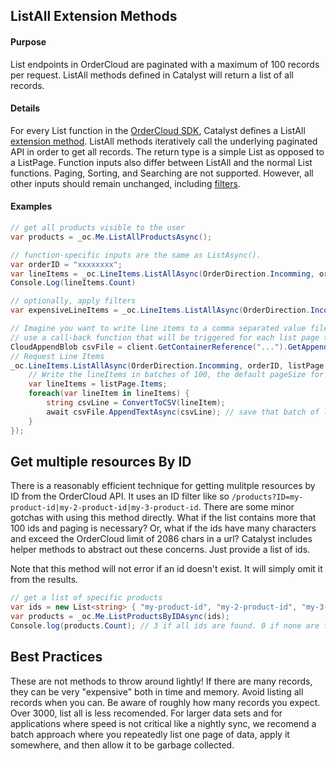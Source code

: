 ﻿## ListAll Extension Methods

#### Purpose

List endpoints in OrderCloud are paginated with a maximum of 100 records per request. ListAll methods defined in Catalyst will return a list of all records. 

#### Details

For every List function in the [OrderCloud SDK](https://github.com/ordercloud-api/ordercloud-dotnet-sdk/blob/master/src/OrderCloud.SDK/Generated/Resources.cs), Catalyst defines a ListAll [extension method](https://docs.microsoft.com/en-us/dotnet/csharp/programming-guide/classes-and-structs/extension-methods). ListAll methods iteratively call the underlying paginated API in order to get all records. 
The return type is a simple List<T> as opposed to a ListPage<T>. Function inputs also differ between ListAll and the normal List functions. Paging, Sorting, and Searching are not supported.
However, all other inputs should remain unchanged, including [filters](https://ordercloud.io/features/advanced-querying#filtering).


#### Examples

```c#
// get all products visible to the user
var products = _oc.Me.ListAllProductsAsync();
```
```c#
// function-specific inputs are the same as ListAsync().
var orderID = "xxxxxxxx";
var lineItems = _oc.LineItems.ListAllAsync(OrderDirection.Incomming, orderID);
Console.Log(lineItems.Count)
```
```c#
// optionally, apply filters
var expensiveLineItems = _oc.LineItems.ListAllAsync(OrderDirection.Incomming, orderID, filters: "LineTotal=>100");
```
```c#
// Imagine you want to write line items to a comma separated value file.
// use a call-back function that will be triggered for each list page that's found. This saves memory because only one list page is stored at a given time. 
CloudAppendBlob csvFile = client.GetContainerReference("...").GetAppendBlobReference("..."); // A reference to an append blob in Azure storage
// Request Line Items
_oc.LineItems.ListAllAsync(OrderDirection.Incomming, orderID, listPage => {		
	// Write the lineItems in batches of 100, the default pageSize for ListAll
	var lineItems = listPage.Items;
	foreach(var lineItem in lineItems) {
		string csvLine = ConvertToCSV(lineItem);
		await csvFile.AppendTextAsync(csvLine); // save that batch of lineItems in the cloud. Allows them to be garbage collected locally. 
	}
});
```

## Get multiple resources By ID 

There is a reasonably efficient technique for getting mulitple resources by ID from the OrderCloud API. It uses an ID filter like so `/products?ID=my-product-id|my-2-product-id|my-3-product-id`. There are some minor gotchas with using this method directly. What if the list contains more that 100 ids and paging is necessary? Or, what if the ids have many characters and exceed the OrderCloud limit of 2086 chars in a url? Catalyst includes helper methods to abstract out these concerns. Just provide a list of ids. 

Note that this method will not error if an id doesn't exist. It will simply omit it from the results.   

```c#
// get a list of specific products
var ids = new List<string> { "my-product-id", "my-2-product-id", "my-3-product-id" };
var products = _oc.Me.ListProductsByIDAsync(ids);
Console.log(products.Count); // 3 if all ids are found. 0 if none are found.
```

## Best Practices

These are not methods to throw around lightly! If there are many records, they can be very "expensive" both in time and memory. Avoid listing all records when you can.
Be aware of roughly how many records you expect. Over 3000, list all is less recomended. For larger data sets and for applications where speed is not critical like a nightly sync, we recomend a batch approach where you repeatedly list one page of data, apply it somewhere, and then allow it to be garbage collected.  
